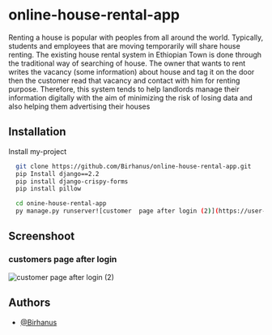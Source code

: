 
# online-house-rental-app

Renting a house is popular with peoples from all around the world. Typically, students and employees that are moving temporarily will share house renting. The existing house rental system in Ethiopian Town is done through the traditional way of searching of house. The owner that wants to rent writes the vacancy (some information) about house and tag it on the door then the customer read that vacancy and contact with him for renting purpose. 
Therefore, this system tends to help landlords manage their information digitally with the aim of minimizing the risk of losing data and also helping them advertising their houses


## Installation

Install my-project 

```bash
  git clone https://github.com/Birhanus/online-house-rental-app.git
  pip Install django==2.2
  pip install django-crispy-forms
  pip install pillow

  cd onine-house-rental-app
  py manage.py runserver![customer  page after login (2)](https://user-images.githubusercontent.com/88324419/200087564-58976200-5161-40b3-9a4e-1c94a9070ba5.jpg)

```

## Screenshoot
### customers page after login
![customer  page after login (2)](https://user-images.githubusercontent.com/88324419/200087658-a4935e3c-5890-43d9-b54b-2a6652f2d35e.jpg)

    
## Authors

- [@Birhanus](https://github.com/Birhanus)

